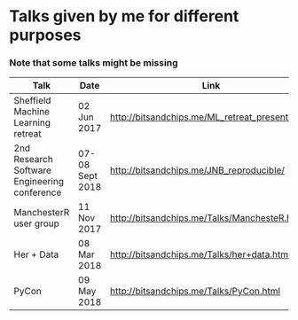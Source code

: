 # Talks given by me for different purposes
### Note that some talks might be missing

| Talk                                         | Date             | Link                                            |
|----------------------------------------------|------------------|-------------------------------------------------|
| Sheffield Machine Learning retreat           | 02 Jun 2017      | [http://bitsandchips.me/ML_retreat_presentation/ ](http://bitsandchips.me/ML_retreat_presentation/) |
| 2nd Research Software Engineering conference | 07- 08 Sept 2018 |  [http://bitsandchips.me/JNB_reproducible/  ](http://bitsandchips.me/JNB_reproducible/)     |
| ManchesterR user group                       | 11 Nov 2017      | [http://bitsandchips.me/Talks/ManchesteR.html ](http://bitsandchips.me/Talks/ManchesteR.html)   |
| Her + Data                                   | 08 Mar 2018      | [http://bitsandchips.me/Talks/her+data.html ](http://bitsandchips.me/Talks/her+data.html)     |
| PyCon                                        | 09 May 2018      | [http://bitsandchips.me/Talks/PyCon.html  ](http://bitsandchips.me/Talks/PyCon.html)       |
